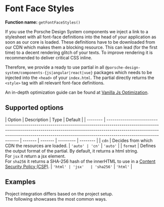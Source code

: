 # Font Face Styles

**Function name:** `getFontFaceStyles()`

If you use the Porsche Design System components we inject a link to a stylesheet with all font-face definitions into the
head of your application as soon as our core is loaded. These definitions have to be downloaded from our CDN which makes
them a blocking resource. This can lead (for the first time) to a decent rendering glitch of your texts. To improve
rendering it is recommended to deliver critical CSS inline.

Therefore, we provide a ready to use partial in all `@porsche-design-system/components-{js|angular|react|vue}` packages
which needs to be injected into the `<head>` of your `index.html`. The partial directly returns the `<style>` tag with
all relevant font-face definitions.

An in-depth optimization guide can be found at
[Vanilla Js Optimization](must-know/initialization/vanilla-js#optimization).

## Supported options

| Option   | Description                                                                                                                                                                                                                                                                 | Type    | Default |
| -------- | --------------------------------------------------------------------------------------------------------------------------------------------------------------------------------------------------------------------------------------------------------------------------- | ------- | ------- | --------- | -------- |
| `cdn`    | Decides from which CDN the resources are loaded.                                                                                                                                                                                                                            | `'auto' | 'cn'`   | `'auto'`  |
| `format` | Defines the output format of the partial. By default, it returns a html string.<br> For `jsx` it return a jsx element.<br> For `sha256` it returns a SHA-256 hash of the innerHTML to use in a [Content Security Policy (CSP)](must-know/security/content-security-policy). | `'html' | 'jsx'   | 'sha256'` | `'html'` |

## Examples

Project integration differs based on the project setup.  
The following showcases the most common ways.

<PartialDocs name="getFontFaceStyles" :params="params" location="head"></PartialDocs>

<script lang="ts">
import Vue from 'vue';
import Component from 'vue-class-component';

@Component
export default class Code extends Vue {
  public params = [
    {
      value: ""
    },
    {
      value: "{ cdn: 'cn' }",
      comment: 'force using China CDN',
    },
  ];
}
</script>
